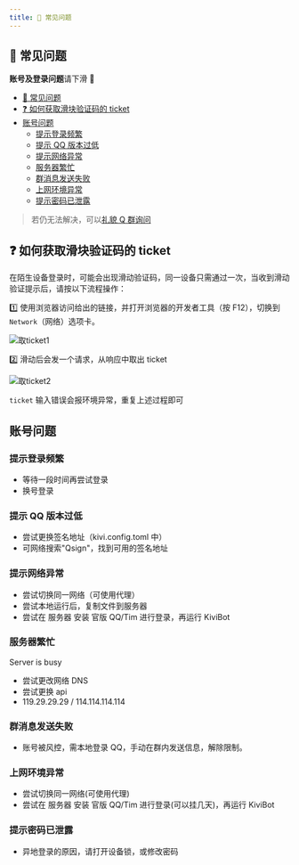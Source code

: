 ```yaml
---
title: 🤕 常见问题
---
```


## 🤕 常见问题

**账号及登录问题**请下滑 🪿

- [🤕 常见问题](#-常见问题)
- [❓ 如何获取滑块验证码的 ticket](#-如何获取滑块验证码的-ticket)
- [账号问题](#账号问题)
  - [提示登录频繁](#提示登录频繁)
  - [提示 QQ 版本过低](#提示-qq-版本过低)
  - [提示网络异常](#提示网络异常)
  - [服务器繁忙](#服务器繁忙)
  - [群消息发送失败](#群消息发送失败)
  - [上网环境异常](#上网环境异常)
  - [提示密码已泄露](#提示密码已泄露)

> 若仍无法解决，可以[礼貌 Q 群询问](https://qm.qq.com/cgi-bin/qm/qr?k=fteC6GcYQzcT1nnaBYDVbRWCIUkpIQrk&jump_from=webapi&authKey=GlN8HuZgPU0ze6EMYWk/8ZS5OGKtKZKxWzZjrj/NWMWEXHXVGpDrxJsmZ/feQcwp)

## ❓ 如何获取滑块验证码的 ticket

在陌生设备登录时，可能会出现滑动验证码，同一设备只需通过一次，当收到滑动验证提示后，请按以下流程操作：

1️⃣ 使用浏览器访问给出的链接，并打开浏览器的开发者工具（按 F12），切换到 `Network`（网络）选项卡。

![取ticket1](/ticket1.png)

2️⃣ 滑动后会发一个请求，从响应中取出 ticket

![取ticket2](/ticket2.png)

`ticket` 输入错误会报环境异常，重复上述过程即可

## 账号问题

### 提示登录频繁

- 等待一段时间再尝试登录
- 换号登录

### 提示 QQ 版本过低

- 尝试更换签名地址（kivi.config.toml 中）
- 可网络搜索"Qsign"，找到可用的签名地址

### 提示网络异常

- 尝试切换同一网络（可使用代理）
- 尝试本地运行后，复制文件到服务器
- 尝试在 服务器 安装 官版 QQ/Tim 进行登录，再运行 KiviBot

### 服务器繁忙

Server is busy

- 尝试更改网络 DNS
- 尝试更换 api
- 119.29.29.29 / 114.114.114.114

### 群消息发送失败

- 账号被风控，需本地登录 QQ，手动在群内发送信息，解除限制。

### 上网环境异常

- 尝试切换同一网络(可使用代理)
- 尝试在 服务器 安装 官版 QQ/Tim 进行登录(可以挂几天)，再运行 KiviBot

### 提示密码已泄露

- 异地登录的原因，请打开设备锁，或修改密码
